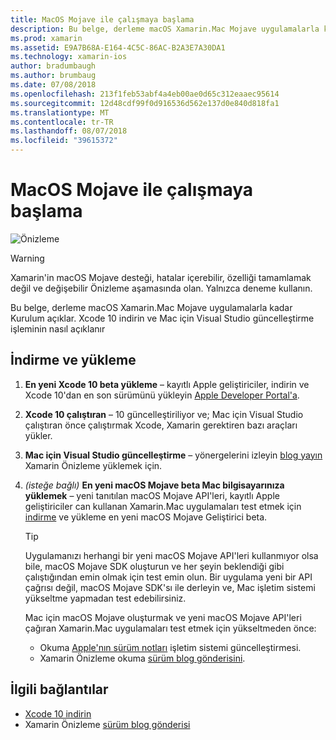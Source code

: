 ```yaml
---
title: MacOS Mojave ile çalışmaya başlama
description: Bu belge, derleme macOS Xamarin.Mac Mojave uygulamalarla kadar Kurulum açıklar. Xcode 10 indirin ve Mac için Visual Studio güncelleştirme işleminin nasıl açıklanır
ms.prod: xamarin
ms.assetid: E9A7B68A-E164-4C5C-86AC-B2A3E7A30DA1
ms.technology: xamarin-ios
author: bradumbaugh
ms.author: brumbaug
ms.date: 07/08/2018
ms.openlocfilehash: 213f1feb53abf4a4eb00ae0d65c312eaaec95614
ms.sourcegitcommit: 12d48cdf99f0d916536d562e137d0e840d818fa1
ms.translationtype: MT
ms.contentlocale: tr-TR
ms.lasthandoff: 08/07/2018
ms.locfileid: "39615372"
---
```

# <a name="getting-started-with-macos-mojave"></a>MacOS Mojave ile çalışmaya başlama

![Önizleme](~/media/shared/preview.png)

> [!WARNING]
> Xamarin'in macOS Mojave desteği, hatalar içerebilir, özelliği tamamlamak değil ve değişebilir Önizleme aşamasında olan.
> Yalnızca deneme kullanın. 

Bu belge, derleme macOS Xamarin.Mac Mojave uygulamalarla kadar Kurulum açıklar. Xcode 10 indirin ve Mac için Visual Studio güncelleştirme işleminin nasıl açıklanır

## <a name="download-and-install"></a>İndirme ve yükleme

1. **En yeni Xcode 10 beta yükleme** – kayıtlı Apple geliştiriciler, indirin ve Xcode 10'dan en son sürümünü yükleyin [Apple Developer Portal'a](https://developer.apple.com/download/).

2. **Xcode 10 çalıştıran** – 10 güncelleştiriliyor ve; Mac için Visual Studio çalıştıran önce çalıştırmak Xcode, Xamarin gerektiren bazı araçları yükler.

3. **Mac için Visual Studio güncelleştirme** – yönergelerini izleyin [blog yayın](https://releases.xamarin.com/preview-release-xcode-10-beta-5/) Xamarin Önizleme yüklemek için.

4. _(isteğe bağlı)_  **En yeni macOS Mojave beta Mac bilgisayarınıza yüklemek** – yeni tanıtılan macOS Mojave API'leri, kayıtlı Apple geliştiriciler can kullanan Xamarin.Mac uygulamaları test etmek için [indirme](https://developer.apple.com/download/) ve yükleme en yeni macOS Mojave Geliştirici beta.

   > [!TIP]
   > Uygulamanızı herhangi bir yeni macOS Mojave API'leri kullanmıyor olsa bile, macOS Mojave SDK oluşturun ve her şeyin beklendiği gibi çalıştığından emin olmak için test emin olun. Bir uygulama yeni bir API çağrısı değil, macOS Mojave SDK'sı ile derleyin ve, Mac işletim sistemi yükseltme yapmadan test edebilirsiniz.
   >
   > Mac için macOS Mojave oluşturmak ve yeni macOS Mojave API'leri çağıran Xamarin.Mac uygulamaları test etmek için yükseltmeden önce:
   >
   > - Okuma [Apple'nın sürüm notları](https://developer.apple.com/download/) işletim sistemi güncelleştirmesi.
   > - Xamarin Önizleme okuma [sürüm blog gönderisini](https://releases.xamarin.com/preview-release-xcode-10-beta-5/).

## <a name="related-links"></a>İlgili bağlantılar

- [Xcode 10 indirin](https://developer.apple.com/download/)
- Xamarin Önizleme [sürüm blog gönderisi](https://releases.xamarin.com/preview-release-xcode-10-beta-5/)

